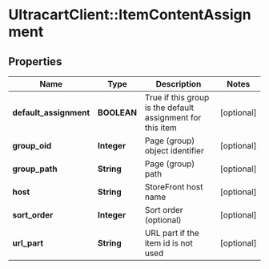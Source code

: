 # UltracartClient::ItemContentAssignment

## Properties
Name | Type | Description | Notes
------------ | ------------- | ------------- | -------------
**default_assignment** | **BOOLEAN** | True if this group is the default assignment for this item | [optional] 
**group_oid** | **Integer** | Page (group) object identifier | [optional] 
**group_path** | **String** | Page (group) path | [optional] 
**host** | **String** | StoreFront host name | [optional] 
**sort_order** | **Integer** | Sort order (optional) | [optional] 
**url_part** | **String** | URL part if the item id is not used | [optional] 


